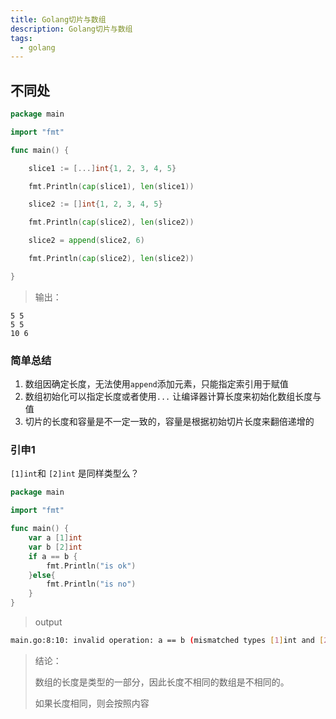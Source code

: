 ```yaml
---
title: Golang切片与数组
description: Golang切片与数组
tags: 
  - golang
---
```


## 不同处

```go
package main

import "fmt"

func main() {

    slice1 := [...]int{1, 2, 3, 4, 5}

    fmt.Println(cap(slice1), len(slice1))

    slice2 := []int{1, 2, 3, 4, 5}

    fmt.Println(cap(slice2), len(slice2))

    slice2 = append(slice2, 6)

    fmt.Println(cap(slice2), len(slice2))

}
```
> 输出：

```text
5 5 
5 5
10 6
```

### 简单总结

1. 数组因确定长度，无法使用`append`添加元素，只能指定索引用于赋值
2. 数组初始化可以指定长度或者使用`...` 让编译器计算长度来初始化数组长度与值
3. 切片的长度和容量是不一定一致的，容量是根据初始切片长度来翻倍递增的

### 引申1
`[1]int`和 `[2]int` 是同样类型么？
```go
package main

import "fmt"

func main() {
	var a [1]int
	var b [2]int
	if a == b {
		fmt.Println("is ok")
	}else{
		fmt.Println("is no")
	}
}

```
> output

```bash
main.go:8:10: invalid operation: a == b (mismatched types [1]int and [2]int)
```
> 结论：
> 
> 数组的长度是类型的一部分，因此长度不相同的数组是不相同的。
> 
> 如果长度相同，则会按照内容